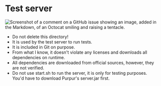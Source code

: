 # Test server
![Screenshot of a comment on a GitHub issue showing an image, added in the Markdown, of an Octocat smiling and raising a tentacle.](https://myoctocat.com/assets/images/base-octocat.svg)
* Do not delete this directory!
* It is used by the test server to run tests.
* It is included in Git on purpose.
* From what I know, it doesn't violate any licenses and downloads all dependencies on runtime.
* All dependencies are downloaded from official sources, however, they are not verified. 
* Do not use start.sh to run the server, it is only for testing purposes. You'd have to download Purpur's server.jar first.